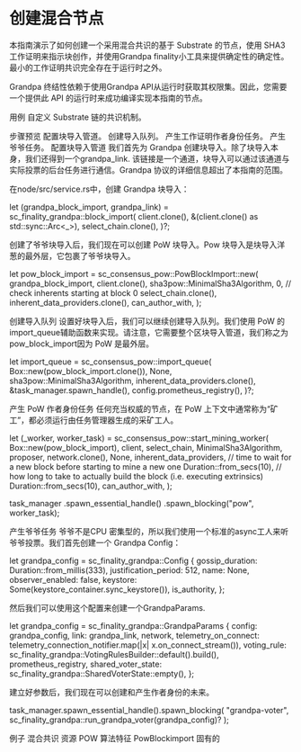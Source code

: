 # 创建混合节点

本指南演示了如何创建一个采用混合共识的基于 Substrate 的节点，使用 SHA3 工作证明来指示块创作，并使用Grandpa finality小工具来提供确定性的确定性。最小的工作证明共识完全存在于运行时之外。

Grandpa 终结性依赖于使用Grandpa API从运行时获取其权限集。因此，您需要一个提供此 API 的运行时来成功编译实现本指南的节点。

用例
自定义 Substrate 链的共识机制。

步骤预览
配置块导入管道。
创建导入队列。
产生工作证明作者身份任务。
产生爷爷任务。
配置块导入管道
我们首先为 Grandpa 创建块导入。除了块导入本身，我们还得到一个grandpa_link. 该链接是一个通道，块导入可以通过该通道与实际投票的后台任务进行通信。Grandpa 协议的详细信息超出了本指南的范围。

在node/src/service.rs中，创建 Grandpa 块导入：

let (grandpa_block_import, grandpa_link) = sc_finality_grandpa::block_import(
	client.clone(),
	&(client.clone() as std::sync::Arc<_>),
	select_chain.clone(),
)?;

创建了爷爷块导入后，我们现在可以创建 PoW 块导入。Pow 块导入是块导入洋葱的最外层，它包裹了爷爷块导入。

let pow_block_import = sc_consensus_pow::PowBlockImport::new(
	grandpa_block_import,
	client.clone(),
	sha3pow::MinimalSha3Algorithm,
	0, // check inherents starting at block 0
	select_chain.clone(),
	inherent_data_providers.clone(),
	can_author_with,
);

创建导入队列
设置好块导入后，我们可以继续创建导入队列。我们使用 PoW 的import_queue辅助函数来实现。请注意，它需要整个区块导入管道，我们称之为pow_block_import因为 PoW 是最外层。

let import_queue = sc_consensus_pow::import_queue(
	Box::new(pow_block_import.clone()),
	None,
	sha3pow::MinimalSha3Algorithm,
	inherent_data_providers.clone(),
	&task_manager.spawn_handle(),
	config.prometheus_registry(),
)?;

产生 PoW 作者身份任务
任何充当权威的节点，在 PoW 上下文中通常称为“矿工”，都必须运行由任务管理器生成的采矿工人。

let (_worker, worker_task) = sc_consensus_pow::start_mining_worker(
	Box::new(pow_block_import),
	client,
	select_chain,
	MinimalSha3Algorithm,
	proposer,
	network.clone(),
	None,
	inherent_data_providers,
	// time to wait for a new block before starting to mine a new one
	Duration::from_secs(10),
	// how long to take to actually build the block (i.e. executing extrinsics)
	Duration::from_secs(10),
	can_author_with,
);

task_manager
	.spawn_essential_handle()
	.spawn_blocking("pow", worker_task);

产生爷爷任务
爷爷不是CPU 密集型的，所以我们使用一个标准的async工人来听爷爷投票。我们首先创建一个 Grandpa Config：

let grandpa_config = sc_finality_grandpa::Config {
	gossip_duration: Duration::from_millis(333),
	justification_period: 512,
	name: None,
	observer_enabled: false,
	keystore: Some(keystore_container.sync_keystore()),
	is_authority,
};

然后我们可以使用这个配置来创建一个GrandpaParams.

let grandpa_config = sc_finality_grandpa::GrandpaParams {
	config: grandpa_config,
	link: grandpa_link,
	network,
	telemetry_on_connect: telemetry_connection_notifier.map(|x| x.on_connect_stream()),
	voting_rule: sc_finality_grandpa::VotingRulesBuilder::default().build(),
	prometheus_registry,
	shared_voter_state: sc_finality_grandpa::SharedVoterState::empty(),
};

建立好参数后，我们现在可以创建和产生作者身份的未来。

task_manager.spawn_essential_handle().spawn_blocking(
	"grandpa-voter",
	sc_finality_grandpa::run_grandpa_voter(grandpa_config)?
);

例子
混合共识
资源
POW 算法特征
PowBlockimport
固有的
